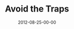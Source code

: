 ---
layout: message
category: message
series: "How to Love Your Job"
title: "Avoid the Traps"
date: 2012-08-25-00-00
message_id: 744
audio: "http://s3.amazonaws.com/crossroads-media/message/audio/HTLYJ_02.mp3"
audio-duration: "36:50"
program: "http://s3.amazonaws.com/crossroads-media/documents/08_25-26_12Program.pdf"
description: "Brian Tome talks about troubleshooting what prevents us from loving our jobs."
video: "http://s3.amazonaws.com/crossroads-media/message/video/htlyj_02.mp4"
video-duration: "36:54"
video-image: "http://s3.amazonaws.com/crossroads-media/images/HTLYJ_02_still.jpg"
explicit: false
---